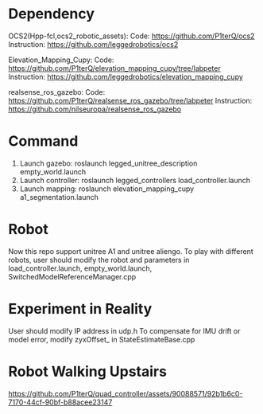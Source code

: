 # Dependency
OCS2(Hpp-fcl,ocs2_robotic_assets): 
Code: https://github.com/P1terQ/ocs2
Instruction: https://github.com/leggedrobotics/ocs2

Elevation_Mapping_Cupy: 
Code: https://github.com/P1terQ/elevation_mapping_cupy/tree/labpeter 
Instruction: https://github.com/leggedrobotics/elevation_mapping_cupy

realsense_ros_gazebo:
Code: https://github.com/P1terQ/realsense_ros_gazebo/tree/labpeter
Instruction: https://github.com/nilseuropa/realsense_ros_gazebo


# Command
1. Launch gazebo: roslaunch legged_unitree_description empty_world.launch
2. Launch controller: roslaunch legged_controllers load_controller.launch
3. Launch mapping: roslaunch elevation_mapping_cupy a1_segmentation.launch

# Robot
Now this repo support unitree A1 and unitree aliengo. To play with different robots, user should modify the robot and parameters in load_controller.launch,  empty_world.launch, SwitchedModelReferenceManager.cpp

# Experiment in Reality
User should modify IP address in udp.h
To compensate for IMU drift or model error, modify zyxOffset_ in StateEstimateBase.cpp

# Robot Walking Upstairs
https://github.com/P1terQ/quad_controller/assets/90088571/92b1b6c0-7170-44cf-90bf-b88acee23147
